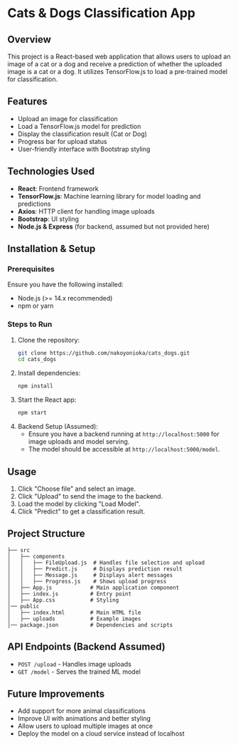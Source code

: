 # Cats & Dogs Classification App

## Overview
This project is a React-based web application that allows users to upload an image of a cat or a dog and receive a prediction of whether the uploaded image is a cat or a dog. It utilizes TensorFlow.js to load a pre-trained model for classification.

## Features
- Upload an image for classification
- Load a TensorFlow.js model for prediction
- Display the classification result (Cat or Dog)
- Progress bar for upload status
- User-friendly interface with Bootstrap styling

## Technologies Used
- **React**: Frontend framework
- **TensorFlow.js**: Machine learning library for model loading and predictions
- **Axios**: HTTP client for handling image uploads
- **Bootstrap**: UI styling
- **Node.js & Express** (for backend, assumed but not provided here)

## Installation & Setup
### Prerequisites
Ensure you have the following installed:
- Node.js (>= 14.x recommended)
- npm or yarn

### Steps to Run
1. Clone the repository:
   ```sh
   git clone https://github.com/nakoyonioka/cats_dogs.git
   cd cats_dogs
   ```
2. Install dependencies:
   ```sh
   npm install
   ```
3. Start the React app:
   ```sh
   npm start
   ```
4. Backend Setup (Assumed):
   - Ensure you have a backend running at `http://localhost:5000` for image uploads and model serving.
   - The model should be accessible at `http://localhost:5000/model`.

## Usage
1. Click "Choose file" and select an image.
2. Click "Upload" to send the image to the backend.
3. Load the model by clicking "Load Model".
4. Click "Predict" to get a classification result.

## Project Structure
```
├── src
│   ├── components
│   │   ├── FileUpload.js  # Handles file selection and upload
│   │   ├── Predict.js     # Displays prediction result
│   │   ├── Message.js     # Displays alert messages
│   │   ├── Progress.js    # Shows upload progress
│   ├── App.js            # Main application component
│   ├── index.js          # Entry point
│   ├── App.css           # Styling
│── public
│   ├── index.html        # Main HTML file
│   ├── uploads           # Example images
│── package.json          # Dependencies and scripts
```

## API Endpoints (Backend Assumed)
- `POST /upload` - Handles image uploads
- `GET /model` - Serves the trained ML model

## Future Improvements
- Add support for more animal classifications
- Improve UI with animations and better styling
- Allow users to upload multiple images at once
- Deploy the model on a cloud service instead of localhost


